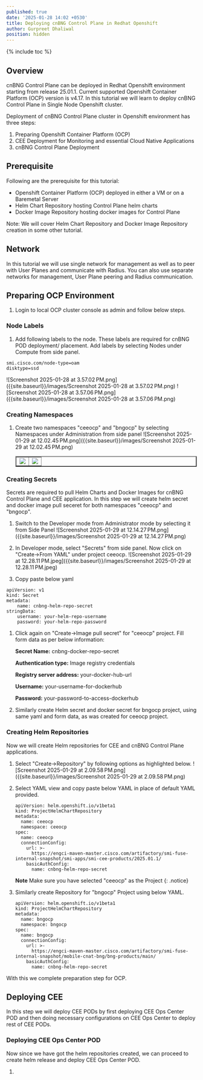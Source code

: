 ```yaml
---
published: true
date: '2025-01-28 14:02 +0530'
title: Deploying cnBNG Control Plane in Redhat Openshift
author: Gurpreet Dhaliwal
position: hidden
---
```


{% include toc %}

## Overview

cnBNG Control Plane can be deployed in Redhat Openshift environment starting from release 25.01.1. Current supported Openshift Container Platform (OCP) version is v4.17.  In this tutorial we will learn to deploy cnBNG Control Plane in Single Node Openshift cluster. 

Deployment of cnBNG Control Plane cluster in Openshift environment has three steps:

1. Preparing Openshift Container Platform (OCP)
1. CEE Deployment for Monitoring and essential Cloud Native Applications
1. cnBNG Control Plane Deployment

## Prerequisite

Following are the prerequisite for this tutorial:

- Openshift Container Platform (OCP) deployed in either a VM or on a Baremetal Server
- Helm Chart Repository hosting Control Plane helm charts
- Docker Image Repository hosting docker images for Control Plane

Note: We will cover Helm Chart Repository and Docker Image Repository creation in some other tutorial.

## Network

In this tutorial we will use single network for management as well as to peer with User Planes and communicate with Radius. You can also use separate networks for management,  User Plane peering and Radius communication.

## Preparing OCP Environment

1. Login to local OCP cluster console as admin and follow below steps.

### Node Labels

1. Add following labels to the node. These labels are required for cnBNG POD deployment/ placement. Add labels by selecting Nodes under Compute from side panel.
  ```
  smi.cisco.com/node-type=oam
  disktype=ssd
  ```
  ![Screenshot 2025-01-28 at 3.57.02 PM.png]({{site.baseurl}}/images/Screenshot 2025-01-28 at 3.57.02 PM.png)
  ![Screenshot 2025-01-28 at 3.57.06 PM.png]({{site.baseurl}}/images/Screenshot 2025-01-28 at 3.57.06 PM.png)

### Creating Namespaces

1. Create two namespaces "ceeocp" and "bngocp" by selecting Namespaces under Administration from side panel
	![Screenshot 2025-01-29 at 12.02.45 PM.png]({{site.baseurl}}/images/Screenshot 2025-01-29 at 12.02.45 PM.png)
    
    <table style="width:100%" border = "2">
    <tr>
      <td><img src="/cnbng/images/Screenshot 2025-01-29 at 12.03.17 PM.png"></td>
      <td><img src="/cnbng/images/Screenshot 2025-01-29 at 12.03.45 PM.png"></td>
    </tr>
    </table>

### Creating Secrets

Secrets are required to pull Helm Charts and Docker Images for cnBNG Control Plane and CEE application. In this step we will create helm secret and docker image pull seceret for both namespaces "ceeocp" and "bngocp".

1. Switch to the Developer mode from Administrator mode by selecting it from Side Panel
	![Screenshot 2025-01-29 at 12.14.27 PM.png]({{site.baseurl}}/images/Screenshot 2025-01-29 at 12.14.27 PM.png)

1. In Developer mode, select "Secrets" from side panel. Now click on "Create->From YAML" under project ceeocp.
	![Screenshot 2025-01-29 at 12.28.11 PM.jpeg]({{site.baseurl}}/images/Screenshot 2025-01-29 at 12.28.11 PM.jpeg)

1. Copy paste below yaml
  ```
  apiVersion: v1
  kind: Secret
  metadata:
      name: cnbng-helm-repo-secret
  stringData:
      username: your-helm-repo-username
      password: your-helm-repo-password
  ```

1. Click again on "Create->Image pull secret" for "ceeocp" project. Fill form data as per below information:

    **Secret Name:** cnbng-docker-repo-secret

    **Authentication type:** Image registry credentials

    **Registry server address:** your-docker-hub-url

    **Username:** your-username-for-dockerhub

    **Password:** your-password-to-access-dockerhub

1. Similarly create Helm secret and docker secret for bngocp project, using same yaml and form data, as was created for ceeocp project.

### Creating Helm Repositories

Now we will create Helm repositories for CEE and cnBNG Control Plane applications. 

1. Select "Create->Repository" by following options as highlighted below.
  ![Screenshot 2025-01-29 at 2.09.58 PM.png]({{site.baseurl}}/images/Screenshot 2025-01-29 at 2.09.58 PM.png)

1. Select YAML view and copy paste below YAML in place of default YAML provided.
	```
    apiVersion: helm.openshift.io/v1beta1
    kind: ProjectHelmChartRepository
    metadata:
      name: ceeocp
      namespace: ceeocp
    spec:
      name: ceeocp
      connectionConfig:
        url: >-      
          https://engci-maven-master.cisco.com/artifactory/smi-fuse-internal-snapshot/smi-apps/smi-cee-products/2025.01.1/
        basicAuthConfig:
          name: cnbng-helm-repo-secret
    ```
    **Note** Make sure you have selected "ceeocp" as the Project
	{: .notice}
    
1. Similarly create Repository for "bngocp" Project using below YAML.
	```
    apiVersion: helm.openshift.io/v1beta1
    kind: ProjectHelmChartRepository
    metadata:
      name: bngocp
      namespace: bngocp
    spec:
      name: bngocp
      connectionConfig:
        url: >-
          https://engci-maven-master.cisco.com/artifactory/smi-fuse-internal-snapshot/mobile-cnat-bng/bng-products/main/
        basicAuthConfig:
          name: cnbng-helm-repo-secret
	```
    
With this we complete preparation step for OCP. 

## Deploying CEE

In this step we will deploy CEE PODs by first deploying CEE Ops Center POD and then doing necessary configurations on CEE Ops Center to deploy rest of CEE PODs.

### Deploying CEE Ops Center POD

Now since we have got the helm repositories created, we can proceed to create helm release and deploy CEE Ops Center POD.

1. 
      
   


    